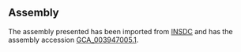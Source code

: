 
Assembly
--------

The assembly presented has been imported from 
[INSDC](http://www.insdc.org) and has the assembly accession
[GCA\_003947005.1](http://www.ebi.ac.uk/ena/data/view/GCA_003947005.1).

